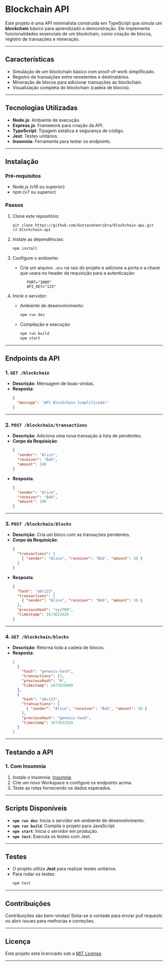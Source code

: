 
# Blockchain API

Este projeto é uma API minimalista construída em TypeScript que simula um **blockchain** básico para aprendizado e demonstração. Ele implementa funcionalidades essenciais de um blockchain, como criação de blocos, registro de transações e mineração.

---

## **Características**

- Simulação de um blockchain básico com proof-of-work simplificado.
- Registro de transações entre remetentes e destinatários.
- Mineração de blocos para adicionar transações ao blockchain.
- Visualização completa do blockchain (cadeia de blocos).

---

## **Tecnologias Utilizadas**

- **Node.js**: Ambiente de execução.
- **Express.js**: Framework para criação da API.
- **TypeScript**: Tipagem estática e segurança de código.
- **Jest**: Testes unitários.
- **Insomnia**: Ferramenta para testar os endpoints.

---

## **Instalação**

### **Pré-requisitos**
- Node.js (v16 ou superior)
- npm (v7 ou superior)

### **Passos**

1. Clone este repositório:
   ```bash
   git clone https://github.com/Gustavohenribra/blockchain-api.git
   cd blockchain-api
   ```

2. Instale as dependências:
   ```bash
   npm install
   ```

3. Configure o ambiente:
   - Crie um arquivo `.env` na raiz do projeto e adicione a porta e a chave que usara no header da requisição para a autenticação:
     ```
        PORT="3000"
        API_KEY="123"
     ```

4. Inicie o servidor:
   - Ambiente de desenvolvimento:
     ```bash
     npm run dev
     ```
   - Compilação e execução:
     ```bash
     npm run build
     npm start
     ```

---

## **Endpoints da API**

### **1. `GET /blockchain`**
- **Descrição**: Mensagem de boas-vindas.
- **Resposta**:
  ```json
  {
    "message": "API Blockchain Simplificada!"
  }
  ```

---

### **2. `POST /blockchain/transactions`**
- **Descrição**: Adiciona uma nova transação à lista de pendentes.
- **Corpo da Requisição**:
  ```json
  {
    "sender": "Alice",
    "receiver": "Bob",
    "amount": 100
  }
  ```
- **Resposta**:
  ```json
  {
    "sender": "Alice",
    "receiver": "Bob",
    "amount": 100
  }
  ```

---

### **3. `POST /blockchain/blocks`**
- **Descrição**: Cria um bloco com as transações pendentes.
- **Corpo da Requisição**:
  ```json
  {
    "transactions": [
      { "sender": "Alice", "receiver": "Bob", "amount": 50 }
    ]
  }
  ```
- **Resposta**:
  ```json
  {
    "hash": "abc123",
    "transactions": [
      { "sender": "Alice", "receiver": "Bob", "amount": 50 }
    ],
    "previousHash": "xyz789",
    "timestamp": 1673622920
  }
  ```

---

### **4. `GET /blockchain/blocks`**
- **Descrição**: Retorna toda a cadeia de blocos.
- **Resposta**:
  ```json
  [
    {
      "hash": "genesis-hash",
      "transactions": [],
      "previousHash": "0",
      "timestamp": 1673620000
    },
    {
      "hash": "abc123",
      "transactions": [
        { "sender": "Alice", "receiver": "Bob", "amount": 50 }
      ],
      "previousHash": "genesis-hash",
      "timestamp": 1673622920
    }
  ]
  ```

---

## **Testando a API**

### **1. Com Insomnia**

1. Instale o Insomnia: [Insomnia](https://insomnia.rest/)
2. Crie um novo Workspace e configure os endpoints acima.
3. Teste as rotas fornecendo os dados esperados.

---

## **Scripts Disponíveis**

- **`npm run dev`**: Inicia o servidor em ambiente de desenvolvimento.
- **`npm run build`**: Compila o projeto para JavaScript.
- **`npm start`**: Inicia o servidor em produção.
- **`npm test`**: Executa os testes com Jest.

---

## **Testes**

- O projeto utiliza **Jest** para realizar testes unitários.
- Para rodar os testes:
  ```bash
  npm test
  ```

---

## **Contribuições**

Contribuições são bem-vindas! Sinta-se à vontade para enviar pull requests ou abrir issues para melhorias e correções.

---

## **Licença**

Este projeto está licenciado sob a [MIT License](LICENSE).

---
